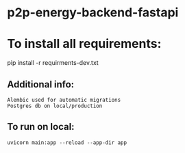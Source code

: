 # p2p-energy-backend-fastapi

# To install all requirements:
pip install -r requirments-dev.txt

## Additional info:
    Alembic used for automatic migrations
    Postgres db on local/production
    
## To run on local:
    uvicorn main:app --reload --app-dir app